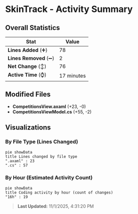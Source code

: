 # SkinTrack - Activity Summary 

## Overall Statistics

| Stat                   | Value                                                             |
| ---------------------- | ----------------------------------------------------------------- |
| **Lines Added** (➕)   | 78                                          |
| **Lines Removed** (➖) | 2                                        |
| **Net Change** (↕)    | 76                |
| **Active Time** (⌚)   | 17 minutes |


## Modified Files
- **CompetitionsView.axaml** (+23, -0)
- **CompetitionsViewModel.cs** (+55, -2)

## Visualizations

### By File Type (Lines Changed)

```mermaid
pie showData
title Lines changed by file type
".axaml" : 23
".cs" : 57
```

### By Hour (Estimated Activity Count)

```mermaid
pie showData
title Coding activity by hour (count of changes)
"16h" : 19
```


> **Last Updated:** 11/1/2025, 4:31:20 PM